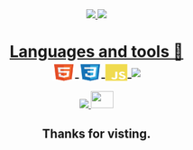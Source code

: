 
<div align="center">

<div>
  <a href="https://github.com/Hashimoto1312">
  <img height="160em" src="https://github-readme-stats.vercel.app/api?username=Hashimoto1312&show_icons=true&theme=tokyonight&include_all_commits=true&count_private=true"/>
  <img height="160em" src="https://github-readme-stats.vercel.app/api/top-langs/?username=Hashimoto1312&layout=compact&langs_count=7&theme=tokyonight"/>
</div>
    
 <div>
    <h1>Languages and tools 🔨<br>
    <img align="center" height="30" width="40" src="https://raw.githubusercontent.com/devicons/devicon/master/icons/html5/html5-original.svg">
    <img align="center" height="30" width="40" src="https://raw.githubusercontent.com/devicons/devicon/master/icons/css3/css3-original.svg">
    <img align="center" height="30" width="40" src="https://raw.githubusercontent.com/devicons/devicon/master/icons/javascript/javascript-plain.svg">
    <img align="center" height="30" widht="40" src="https://cdn.jsdelivr.net/gh/devicons/devicon/icons/bootstrap/bootstrap-original.svg"/>
</div>
  
<div>
      <a href="https://linktr.ee/Hashimoto01"><img height="30" widht="40" src="https://user-images.githubusercontent.com/71889483/156889938-97584807-6501-4b0a-8c06-e60bc48cb531.png" target="_blank"></a<br>
      <a href="https://www.linkedin.com/in/kendi-hashimoto-202359220/"><img height="30"   width="40" src="https://cdn.jsdelivr.net/gh/devicons/devicon/icons/linkedin/linkedin-original.svg"/></a>
</div>

  <h2> Thanks for visting.
</div>
